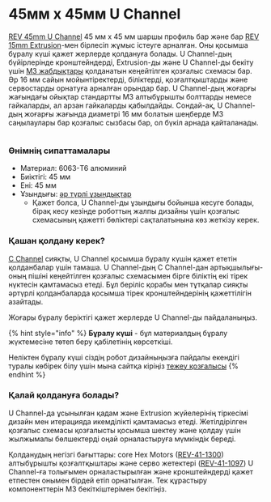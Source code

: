# 45мм x 45мм U Channel

[REV 45mm U Channel](https://www.revrobotics.com/competition/ftc/structure/channel/) 45 мм x 45 мм шаршы профиль бар және бар [REV 15mm Extrusion](https://www.revrobotics.com/ftc/structure/15mm-extrusion/)-мен бірлесіп жұмыс істеуге арналған. Оны қосымша бұралу күші қажет жерлерде қолдануға болады. U Channel-дың бүйірлерінде кронштейндерді, Extrusion-ды және U Channel-ды бекіту үшін [M3 жабдықтары](https://www.revrobotics.com/ftc/hardware/fasteners/) қолданатын кеңейтілген қозғалыс схемасы бар. Әр 16 мм сайын мойынтіректерді, біліктерді, қозғалтқыштарды және сервостарды орнатуға арналған орындар бар. U Channel-дың жоғарғы жағындағы ойықтар стандартты M3 алтыбұрышты болттарды немесе гайкаларды, ал арзан гайкаларды қабылдайды. Сондай-ақ, U Channel-дың жоғарғы жағында диаметрі 16 мм болатын шеңберде M3 саңылаулары бар қозғалыс сызбасы бар, ол бүкіл арнада қайталанады.

<figure><img src="https://2589213514-files.gitbook.io/~/files/v0/b/gitbook-legacy-files/o/assets%2F-M5yw0n8IneF5-9ybLjT%2F-MBkHxh52O4mMCVSgPrO%2F-MBkI-9kugdZ-H9Ad8Wr%2FU%20Channel%20Pinout.png?alt=media&#x26;token=9b626f7e-b6f7-4d7d-9909-154b0042b864" alt=""><figcaption></figcaption></figure>

### Өнімнің сипаттамалары

* Материал: 6063-T6 алюминий
* Биіктігі: 45 мм
* Ені: 45 мм
* Ұзындығы: [әр түрлі ұзындықтар](https://www.revrobotics.com/competition/ftc/structure/channel/)
  * Қажет болса, U Channel-ды ұзындығы бойынша кесуге болады, бірақ кесу кезінде роботтың жалпы дизайны үшін қозғалыс схемасының қажетті бөліктері сақталатынына көз жеткізу керек.

### Қашан қолдану керек?

[C Channel](https://www.revrobotics.com/competition/ftc/structure/channel/) сияқты, U Channel қосымша бұралу күшін қажет ететін қолданбалар үшін тамаша. U Channel-дың C Channel-дан артықшылығы-оның пішіні кеңейтілген қозғалыс схемасымен бірге біліктің екі тірек нүктесін қамтамасыз етеді. Бұл беріліс қорабы мен тұтқалар сияқты әртүрлі қолданбаларда қосымша тірек кронштейндерінің қажеттілігін азайтады.

Жоғары бұралу беріктігі қажет жерлерде U Channel-ды пайдаланыңыз.

{% hint style="info" %}
**Бұралу күші** - бұл материалдың бұралу жүктемесіне төтеп беру қабілетінің көрсеткіші.

Неліктен бұралу күші сіздің робот дизайныңызға пайдалы екендігі туралы көбірек білу үшін мына сайтқа кіріңіз [тежеу қозғалысы](https://github.com/hectoxor/transhitlation/blob/main/struktura/vvedenie-v-strukturu/broken-reference/README.md)
{% endhint %}

### Қалай қолдануға болады?

U Channel-да ұсынылған қадам және Extrusion жүйелерінің тіркесімі дизайн мен итерацияда икемділікті қамтамасыз етеді. Жетілдірілген қозғалыс схемасы қозғалысты қосымша шектеу және қолдау үшін жылжымалы бөлшектерді оңай орналастыруға мүмкіндік береді.

Қолданудың негізгі бағыттары: core Hex Motors ([REV-41-1300](https://www.revrobotics.com/rev-41-1300/)) алтыбұрышты қозғалтқыштары және серво жетектері ([REV-41-1097](https://www.revrobotics.com/rev-41-1097/)) U Channel-ға толығымен орналастырылған және кронштейндерді қажет етпестен онымен бірдей етіп орнатылған. Тек құрастыру компоненттерін M3 бекіткіштерімен бекітіңіз.
